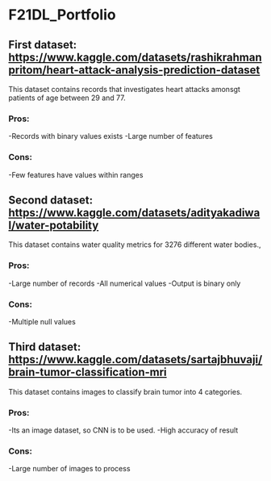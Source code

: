 # F21DL_Portfolio

## First dataset: https://www.kaggle.com/datasets/rashikrahmanpritom/heart-attack-analysis-prediction-dataset

This dataset contains records that investigates heart attacks amonsgt patients of age between 29 and 77.
### Pros:  
-Records with binary values exists
-Large number of features      
### Cons: 
-Few features have values within ranges

## Second dataset: https://www.kaggle.com/datasets/adityakadiwal/water-potability

This dataset contains water quality metrics for 3276 different water bodies.,
### Pros:  
 -Large number of records
 -All numerical values 
 -Output is binary only 
### Cons:
 -Multiple null values

## Third dataset: https://www.kaggle.com/datasets/sartajbhuvaji/brain-tumor-classification-mri

This dataset contains images to classify brain tumor into 4 categories.
### Pros:
-Its an image dataset, so CNN is to be used.
-High accuracy of result
### Cons:
-Large number of images to process
